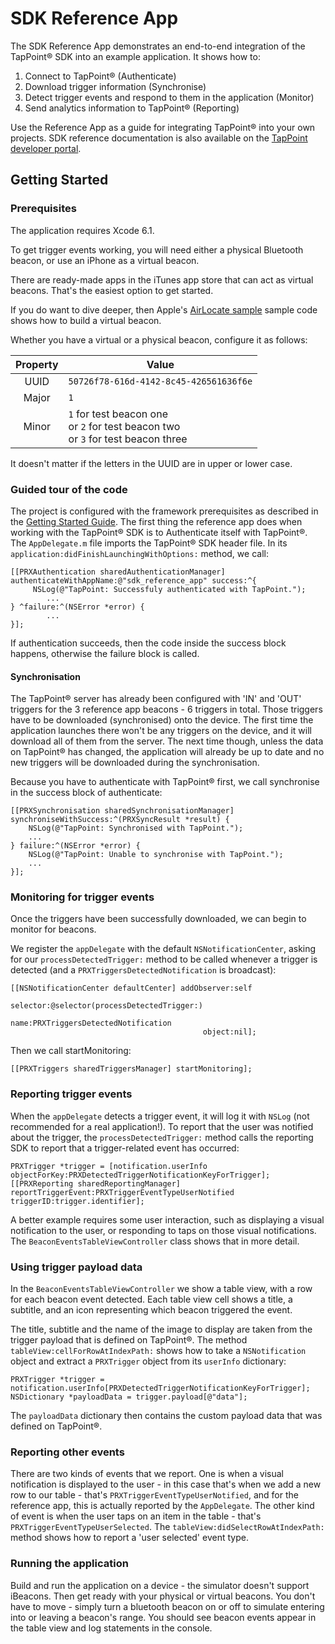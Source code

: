 # SDK Reference App

The SDK Reference App demonstrates an end-to-end integration of the TapPoint&reg; SDK into an example application. It shows how to:

1. Connect to TapPoint&reg; (Authenticate)
2. Download trigger information (Synchronise)
3. Detect trigger events and respond to them in the application (Monitor)
4. Send analytics information to TapPoint&reg; (Reporting)

Use the Reference App as a guide for integrating TapPoint&reg; into your own projects.
SDK reference documentation is also available on the [TapPoint developer portal](http://developer.tappoint.com/).

## Getting Started

### Prerequisites

The application requires Xcode 6.1.

To get trigger events working, you will need either a physical Bluetooth beacon, or use an iPhone as a virtual beacon.

There are ready-made apps in the iTunes app store that can act as virtual beacons. That's the easiest option to get started.

If you do want to dive deeper, then Apple's [AirLocate sample](https://developer.apple.com/library/ios/samplecode/AirLocate/Introduction/Intro.html) sample code shows how to build a virtual beacon.

Whether you have a virtual or a physical beacon, configure it as follows:

| Property | Value                                  |
| :------: | -----                                  |
| UUID     | `50726f78-616d-4142-8c45-426561636f6e` |
| Major    | `1`                                    |
| Minor    | `1` for test beacon one <br>or `2` for test beacon two <br> or `3` for test beacon three |

It doesn't matter if the letters in the UUID are in upper or lower case.

### Guided tour of the code

The project is configured with the framework prerequisites as described in the [Getting Started Guide](http://developer.tappoint.com/ios/quick-start).
The first thing the reference app does when working with the TapPoint&reg; SDK is to Authenticate itself with TapPoint&reg;.
The `AppDelegate.m` file imports the TapPoint&reg; SDK header file.
In its `application:didFinishLaunchingWithOptions:` method, we call:

```
[[PRXAuthentication sharedAuthenticationManager] authenticateWithAppName:@"sdk_reference_app" success:^{
     NSLog(@"TapPoint: Successfuly authenticated with TapPoint.");
        ...
} ^failure:^(NSError *error) {
        ...
}];
```
If authentication succeeds, then the code inside the success block happens, otherwise the failure block is called.

#### Synchronisation

The TapPoint&reg; server has already been configured with 'IN' and 'OUT' triggers for the 3 reference app beacons - 6 triggers in total.
Those triggers have to be downloaded (synchronised) onto the device. The first time the application launches there won't be any triggers on the device, and it will download all of them from the server. The next time though, unless the data on TapPoint&reg; has changed, the application will already be up to date and no new triggers will be downloaded during the synchronisation.

Because you have to authenticate with TapPoint&reg; first, we call synchronise in the success block of authenticate:

```
[[PRXSynchronisation sharedSynchronisationManager] synchroniseWithSuccess:^(PRXSyncResult *result) {
    NSLog(@"TapPoint: Synchronised with TapPoint.");
    ...
} failure:^(NSError *error) {
    NSLog(@"TapPoint: Unable to synchronise with TapPoint.");
    ...
}];         
```

### Monitoring for trigger events

Once the triggers have been successfully downloaded, we can begin to monitor for beacons.

We register the `appDelegate` with the default `NSNotificationCenter`, asking for our `processDetectedTrigger:` method to be called whenever a trigger is detected (and a `PRXTriggersDetectedNotification` is broadcast):

``` 
[[NSNotificationCenter defaultCenter] addObserver:self
                                         selector:@selector(processDetectedTrigger:)
                                             name:PRXTriggersDetectedNotification
                                           object:nil];
```

Then we call startMonitoring:

```
[[PRXTriggers sharedTriggersManager] startMonitoring];
```

### Reporting trigger events

When the `appDelegate` detects a trigger event, it will log it with `NSLog` (not recommended for a real application!).
To report that the user was notified about the trigger, the `processDetectedTrigger:` method calls the reporting SDK to report that a trigger-related event has occurred:

```
PRXTrigger *trigger = [notification.userInfo objectForKey:PRXDetectedTriggerNotificationKeyForTrigger];
[[PRXReporting sharedReportingManager] reportTriggerEvent:PRXTriggerEventTypeUserNotified triggerID:trigger.identifier];
```

A better example requires some user interaction, such as displaying a visual notification to the user, or responding to taps on those visual notifications. The `BeaconEventsTableViewController` class shows that in more detail.

### Using trigger payload data

In the `BeaconEventsTableViewController` we show a table view, with a row for each beacon event detected. Each table view cell shows a title, a subtitle, and an icon representing which beacon triggered the event.

The title, subtitle and the name of the image to display are taken from the trigger payload that is defined on TapPoint&reg;. The method `tableView:cellForRowAtIndexPath:` shows how to take a `NSNotification` object and extract a `PRXTrigger` object from its `userInfo` dictionary:

```
PRXTrigger *trigger = notification.userInfo[PRXDetectedTriggerNotificationKeyForTrigger];
NSDictionary *payloadData = trigger.payload[@"data"];
```

The `payloadData` dictionary then contains the custom payload data that was defined on TapPoint&reg;.

### Reporting other events

There are two kinds of events that we report. One is when a visual notification is displayed to the user - in this case that's when we add a new row to our table - that's `PRXTriggerEventTypeUserNotified`, and for the reference app, this is actually reported by the `AppDelegate`. The other kind of event is when the user taps on an item in the table - that's `PRXTriggerEventTypeUserSelected`. The `tableView:didSelectRowAtIndexPath:` method shows how to report a 'user selected' event type.

### Running the application

Build and run the application on a device - the simulator doesn't support iBeacons. Then get ready with your physical or virtual beacons.
You don't have to move - simply turn a bluetooth beacon on or off to simulate entering into or leaving a beacon's range. You should see beacon events appear in the table view and log statements in the console.
